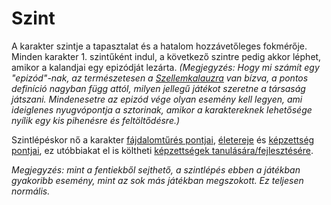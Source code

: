 # Szint

A karakter szintje a tapasztalat és a hatalom hozzávetőleges fokmérője. Minden karakter 1. szintűként indul, a következő szintre pedig akkor léphet, amikor a kalandjai egy epizódját lezárta. *(Megjegyzés: Hogy mi számít egy "epizód"-nak, az természetesen a [Szellemkalauzra](world:concepts:spirit_guide) van bízva, a pontos definíció nagyban függ attól, milyen jellegű játékot szeretne a társaság játszani. Mindenesetre az epizód vége olyan esemény kell legyen, ami ideiglenes nyugvópontja a sztorinak, amikor a karaktereknek lehetősége nyílik egy kis pihenésre és feltöltődésre.)*

Szintlépéskor nő a karakter [fájdalomtűrés pontjai](character:fp), [életereje](character:ep) és [képzettség pontjai](character:kp), ez utóbbiakat el is költheti [képzettségek tanulására/fejlesztésére](rule:learning_skills).

*Megjegyzés: mint a fentiekből sejthető, a szintlépés ebben a játékban gyakoribb esemény, mint az sok más játékban megszokott. Ez teljesen normális.*